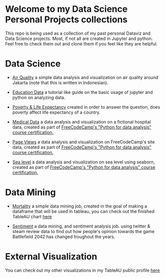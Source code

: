 # Welcome to my Data Science Personal Projects collections
This repo is being used as a collection of my past personal Dataviz and Data Science projects.
Most, if not all are created in Jupyter and python.
Feel free to check them out and clone them if you feel like they are helpful.

# Data Science
- [Air Quality](https://github.com/Embruh69/datavizpersonalprojects/blob/main/air%20quality.ipynb)
a simple data analysis and visualization on air quality around Jakarta (note that this is written in Indonesian).

- [Education Data](https://github.com/Embruh69/datavizpersonalprojects/blob/main/datavis.ipynb)
a tutorial like guide on the basic usage of jupyter and python on analyzing data.

- [Poverty & Life Expectancy](https://github.com/Embruh69/datavizpersonalprojects/blob/main/poverty%20%26%20etc.ipynb)
created in order to answer the question, does poverty affect life expectancy of a country.

- [Medical Data](https://github.com/Embruh69/datavizpersonalprojects/blob/main/Medical%20Data.ipynb)
a data analysis and visualization on a fictional hospital data, created as part of [FreeCodeCamp's "Python for data analysis" course certification.](https://www.freecodecamp.org/learn/data-analysis-with-python)

- [Page Views](https://github.com/Embruh69/datavizpersonalprojects/blob/main/Page%20views.ipynb)
a data analysis and visualization on FreeCodeCamp's site data, created as part of [FreeCodeCamp's "Python for data analysis" course certification.](https://www.freecodecamp.org/learn/data-analysis-with-python)

- [Sea level](https://github.com/Embruh69/datavizpersonalprojects/blob/main/Sea%20level.ipynb)
a data analysis and visualization on sea level using seaborn, created as part of [FreeCodeCamp's "Python for data analysis" course certification.](https://www.freecodecamp.org/learn/data-analysis-with-python)

# Data Mining
- [Mortality](https://github.com/Embruh69/datavizpersonalprojects/blob/main/mortality.ipynb)
a simple data mining job, created in the goal of making a dataframe that will be used in tableau, you can check out the finished TableAU chart [here](https://public.tableau.com/views/TheInvisibleEnemyanoverviewofsuicideandtheirnumbers/Dashboard1?:language=en-US)

- [Sentiment](https://github.com/Embruh69/datavizpersonalprojects/blob/main/sentiment.ipynb)
a data mining, and sentiment analysis job. using twitter & steam review data to find out how people's opinion towards the game Battlefield 2042 has changed troughout the years.

# External Visualization
You can check out my other visualizations in my TableAU public profile [here](https://public.tableau.com/app/profile/leonard.aldo)
